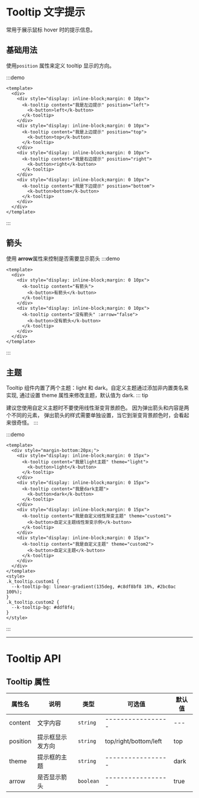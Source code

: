 # Tooltip 文字提示

常用于展示鼠标 hover 时的提示信息。

## 基础用法

使用`position` 属性来定义 tooltip 显示的方向。

:::demo

```vue
<template>
  <div>
    <div style="display: inline-block;margin: 0 10px">
      <k-tooltip content="我是左边提示" position="left">
        <k-button>left</k-button>
      </k-tooltip>
    </div>
    <div style="display: inline-block;margin: 0 10px">
      <k-tooltip content="我是上边提示" position="top">
        <k-button>top</k-button>
      </k-tooltip>
    </div>
    <div style="display: inline-block;margin: 0 10px">
      <k-tooltip content="我是右边提示" position="right">
        <k-button>right</k-button>
      </k-tooltip>
    </div>
    <div style="display: inline-block;margin: 0 10px">
      <k-tooltip content="我是下边提示" position="bottom">
        <k-button>bottom</k-button>
      </k-tooltip>
    </div>
  </div>
</template>
```

:::

## 箭头

使用 **arrow**属性来控制是否需要显示箭头
:::demo

```vue
<template>
  <div>
    <div style="display: inline-block;margin: 0 10px">
      <k-tooltip content="有箭头">
        <k-button>有箭头</k-button>
      </k-tooltip>
    </div>
    <div style="display: inline-block;margin: 0 10px">
      <k-tooltip content="没有箭头" :arrow="false">
        <k-button>没有箭头</k-button>
      </k-tooltip>
    </div>
  </div>
</template>
```

:::

## 主题

Tooltip 组件内置了两个主题：light 和 dark。自定义主题通过添加非内置类名来实现, 通过设置 theme 属性来修改主题，默认值为 dark.
::: tip

建议您使用自定义主题时不要使用线性渐变背景颜色。 因为弹出箭头和内容是两个不同的元素， 弹出箭头的样式需要单独设置，当它到渐变背景颜色时，会看起来很奇怪。
:::

:::demo

```vue
<template>
  <div style="margin-bottom:20px;">
    <div style="display: inline-block;margin: 0 15px">
      <k-tooltip content="我是light主题" theme="light">
        <k-button>light</k-button>
      </k-tooltip>
    </div>
    <div style="display: inline-block;margin: 0 15px">
      <k-tooltip content="我是dark主题">
        <k-button>dark</k-button>
      </k-tooltip>
    </div>
    <div style="display: inline-block;margin: 0 15px">
      <k-tooltip content="我是自定义线性渐变主题" theme="custom1">
        <k-button>自定义主题线性渐变示例</k-button>
      </k-tooltip>
    </div>
    <div style="display: inline-block;margin: 0 15px">
      <k-tooltip content="我是自定义主题" theme="custom2">
        <k-button>自定义主题</k-button>
      </k-tooltip>
    </div>
  </div>
</template>
<style>
.k_tooltip.custom1 {
  --k-tooltip-bg: linear-gradient(135deg, #c8df8bf8 10%, #2bc0ac 100%);
}
.k_tooltip.custom2 {
  --k-tooltip-bg: #ddf8f4;
}
</style>
```

:::

---

# Tooltip API

## Tooltip 属性

| 属性名   | 说明             | 类型      | 可选值                | 默认值 |
| -------- | ---------------- | --------- | --------------------- | ------ |
| content  | 文字内容         | `string`  | -----------------     | ---    |
| position | 提示框显示发方向 | `string`  | top/right/bottom/left | top    |
| theme    | 提示框的主题     | `string`  | -----------------     | dark   |
| arrow    | 是否显示箭头     | `boolean` | -----------------     | true   |
